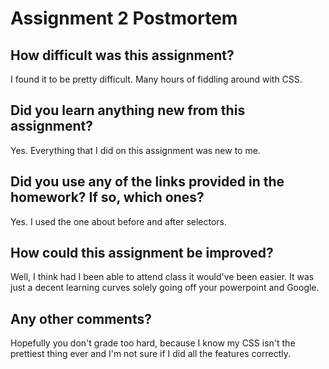 # Assignment 2 Postmortem

## How difficult was this assignment?
I found it to be pretty difficult. Many hours of fiddling around with CSS.


## Did you learn anything new from this assignment?
Yes. Everything that I did on this assignment was new to me.


## Did you use any of the links provided in the homework? If so, which ones?
Yes. I used the one about before and after selectors.


## How could this assignment be improved?
Well, I think had I been able to attend class it would've been easier. It was just
a decent learning curves solely going off your powerpoint and Google.


## Any other comments?
Hopefully you don't grade too hard, because I know my CSS isn't the prettiest
thing ever and I'm not sure if I did all the features correctly.
